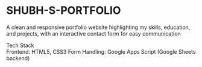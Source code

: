 # SHUBH-S-PORTFOLIO
A clean and responsive portfolio website highlighting my skills, education, and projects, with an interactive contact form for easy communication

Tech Stack  
Frontend: HTML5, CSS3
Form Handling: Google Apps Script (Google Sheets backend)
